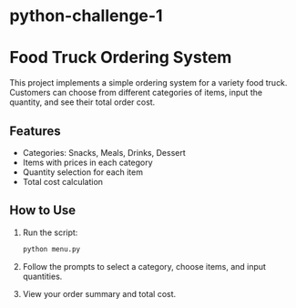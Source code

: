 # python-challenge-1
# Food Truck Ordering System

This project implements a simple ordering system for a variety food truck. Customers can choose from different categories of items, input the quantity, and see their total order cost.

## Features

- Categories: Snacks, Meals, Drinks, Dessert
- Items with prices in each category
- Quantity selection for each item
- Total cost calculation

## How to Use

1. Run the script:
    ```sh
    python menu.py
    ```

2. Follow the prompts to select a category, choose items, and input quantities.
3. View your order summary and total cost.

